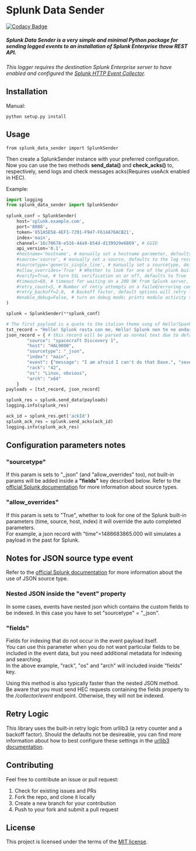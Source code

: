 # Splunk Data Sender

[![Codacy Badge](https://api.codacy.com/project/badge/Grade/878ba78c2afd4dd9a37877c0136e49f6)](https://app.codacy.com/manual/andrea.salvatori92/splunk-data-sender?utm_source=github.com&utm_medium=referral&utm_content=Sonic0/splunk-data-sender&utm_campaign=Badge_Grade_Dashboard)

##### Splunk Data Sender is a very simple and minimal Python package for sending logged events to an installation of Splunk Enterprise throw REST API.

*This logger requires the destination Splunk Enterprise server to have enabled and configured the [Splunk HTTP Event Collector](http://dev.splunk.com/view/event-collector/SP-CAAAE6M).*

## Installation

Manual:

    python setup.py install

## Usage

    from splunk_data_sender import SplunkSender

Then create a SplunkSender instance with your preferred configuration. Now you can use the two methods **send_data()**
and **check_acks()** to, respectively, send logs and check messages acks(Requires useAck enabled in HEC).

Example:

```python
import logging
from splunk_data_sender import SplunkSender
    
splunk_conf = SplunkSender(
    host='splunk.example.com',
    port='8088',
    token='851A5E58-4EF1-7291-F947-F614A76ACB21',
    index='main',
    channel='16c70678-e516-44a9-854d-d139929e6869', # GUID
    api_version='0.1',
    #hostname='hostname', # manually set a hostname parameter, defaults to socket.gethostname()
    #source='source', # manually set a source, defaults to the log record.pathname
    #sourcetype='generic_single_line', # manually set a sourcetype, defaults to 'generic_single_line'
    #allow_overrides='True' # Whether to look for one of the plunk built-in parameters(index, host, ecc)
    #verify=True, # turn SSL verification on or off, defaults to True
    #timeout=60, # timeout for waiting on a 200 OK from Splunk server, defaults to 60s
    #retry_count=5, # Number of retry attempts on a failed/erroring connection, defaults to 5
    #retry_backoff=2.0,  # Backoff factor, default options will retry for 1 min, defaults to 2.0
    #enable_debug=False, # turn on debug mode; prints module activity to stdout, defaults to False
)

splunk = SplunkSender(**splunk_conf)

# The first payload is a quote to the italian theme song of Hello!Spank
txt_record = "Hello! Splunk resta con me, Hello! Splunk non te ne andare, Caro Splunk! gioca con me, siamo amici io e te."
json_record = { # this record will be parsed as normal text due to default "sourcetype" conf param
        "source": "spacecraft Discovery 1",
        "host": "HAL9000",
        "sourcetype": "_json",
        "index": "main",
        "event": {"message": "I am afraid I can't do that Dave.", "severity": "ERROR"},
        "rack": "42",
        "os": "Linux, obvious",
        "arch": "x64"
    }
payloads = [txt_record, json_record]

splunk_res = splunk.send_data(payloads)
logging.info(splunk_res)

ack_id = splunk_res.get('ackId')
splunk_ack_res = splunk.send_acks(ack_id)
logging.info(splunk_ack_res)
```
## Configuration parameters notes
### "sourcetype"
If this param is sets to "_json" (and "allow_overrides" too), not built-in params will be added inside a **"fields"** key described below.
Refer to the [official Splunk documentation](https://docs.splunk.com/Documentation/Splunk/8.0.5/Data/Listofpretrainedsourcetypes) 
for more information about source types. 

### "allow_overrides"
If this param is sets to "True", whether to look for one of the Splunk built-in parameters 
(time, source, host, index) it will override the auto completed parameters.<br>
For example, a json record with "time"=1486683865.000 will simulates a payload in the past for Splunk.

## Notes for JSON source type event 
Refer to the [official Splunk documentation](https://docs.splunk.com/Documentation/Splunk/8.0.5/Data/IFXandHEC) 
for more information about the use of JSON source type.
### Nested JSON inside the "event" property
In some cases, events have nested json which contains the custom fields to be indexed. In this case you have to set "sourcetype" = "_json".
### "fields"
Fields for indexing that do not occur in the event payload itself.<br>
You can use this parameter when you do not want particular fields to be included in the event data, 
but you need additional metadata for indexing and searching.<br>
In the above example, "rack", "os" and "arch" will included inside "fields" key.<br>

Using this method is also typically faster than the nested JSON method.<br>
Be aware that you must send HEC requests containing the fields property to the _/collector/event_ endpoint. Otherwise, they will not be indexed.

## Retry Logic

This library uses the built-in retry logic from urllib3 (a retry counter and a backoff factor). 
Should the defaults not be desireable, you can find more information about how to best configure these
settings in the [urllib3 documentation](https://github.com/kennethreitz/requests/blob/b2289cd2d5d21bd31cf4a818a4e0ff6951b2317a/requests/packages/urllib3/util/retry.py#L104).

## Contributing

Feel free to contribute an issue or pull request:
    
1.  Check for existing issues and PRs
2.  Fork the repo, and clone it locally
3.  Create a new branch for your contribution
4.  Push to your fork and submit a pull request

## License

This project is licensed under the terms of the [MIT license](http://opensource.org/licenses/MIT).
